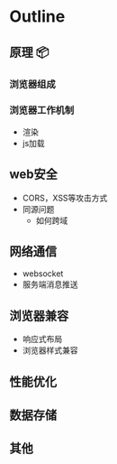 # Outline

## 原理 📦

### 浏览器组成

### 浏览器工作机制

* 渲染
* js加载

## web安全

* CORS，XSS等攻击方式
* 同源问题
  * 如何跨域

## 网络通信

* websocket
* 服务端消息推送

## 浏览器兼容

* 响应式布局
* 浏览器样式兼容

## 性能优化

## 数据存储

## 其他

